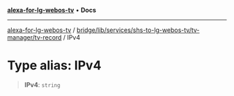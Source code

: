 [**alexa-for-lg-webos-tv**](../../../../../../../README.md) • **Docs**

***

[alexa-for-lg-webos-tv](../../../../../../../modules.md) / [bridge/lib/services/shs-to-lg-webos-tv/tv-manager/tv-record](../README.md) / IPv4

# Type alias: IPv4

> **IPv4**: `string`
